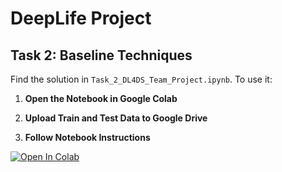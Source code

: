 # DeepLife Project

## Task 2: Baseline Techniques

Find the solution in `Task_2_DL4DS_Team_Project.ipynb`. To use it:

1. **Open the Notebook in Google Colab**

2. **Upload Train and Test Data to Google Drive**

3. **Follow Notebook Instructions**

<a target="_blank" href="https://colab.research.google.com/github/JanDziuba/deeplife-project/blob/main/Task_2_DL4DS_Team_Project.ipynb">
  <img src="https://colab.research.google.com/assets/colab-badge.svg" alt="Open In Colab"/>
</a>
